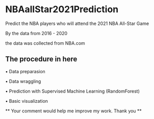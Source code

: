 # NBAallStar2021Prediction
Predict the NBA players who will attend the 2021 NBA All-Star Game 

By the data from 2016 - 2020

the data was collected from NBA.com


## The procedure in here

• Data preparasion

• Data wraggling

• Prediction with Supervised Machine Learning (RandomForest)

• Basic visualization

** Your comment would help me improve my work. Thank you **
